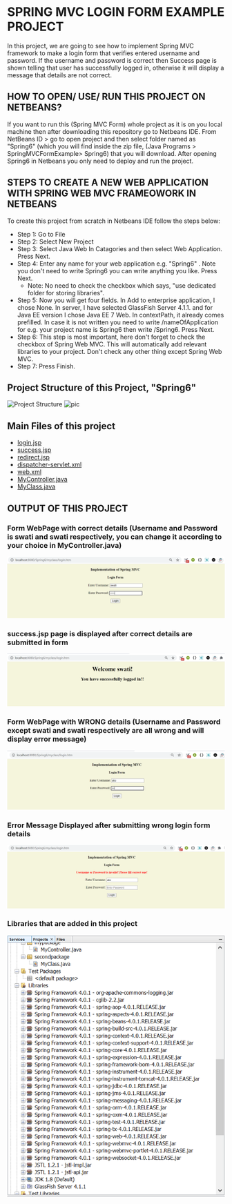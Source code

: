 # SPRING MVC LOGIN FORM EXAMPLE PROJECT

In this project, we are going to see how to implement Spring MVC framework to make a login form that verifies entered username and password. If the username and password is correct then Success page is shown telling that user has successfully logged in, otherwise it will display a message that details are not correct.

## HOW TO OPEN/ USE/ RUN THIS PROJECT ON NETBEANS?
If you want to run this (Spring MVC Form) whole project as it is on you local machine then after downloading this repository go to Netbeans IDE. From NetBeans ID >  go to open project and then select folder named as "Spring6" (which you will find inside the zip file, (Java Programs > SpringMVCFormExample> Spring6) that you will download. After opening Spring6 in Netbeans you only need to deploy and run the project.

## STEPS TO CREATE A NEW WEB APPLICATION WITH SPRING WEB MVC FRAMEOWORK IN NETBEANS
To create this project from scratch in Netbeans IDE follow the steps below:

- Step 1: Go to File 
- Step 2: Select New Project 
- Step 3: Select Java Web In Catagories and then select Web Application.  Press Next.
- Step 4: Enter any name for your web application e.g. "Spring6" . Note you don't need to write Spring6 you can write anything you like. Press Next.
  - Note: No need to check the checkbox which says, "use dedicated folder for storing libraries".
- Step 5: Now you will get four fields. In Add to enterprise application, I chose None. In server, I have selected GlassFish Server 4.1.1. and for Java EE version I chose Java EE 7 Web. In contextPath, it already comes prefilled. In case it is not written you need to write /nameOfApplication for e.g. your project name is Spring6 then write /Spring6. Press Next.
- Step 6: This step is most important, here don't forget to check the checkbox of Spring Web MVC. This will automatically add relevant libraries to your project. Don't check any other thing except Spring Web MVC.
- Step 7: Press Finish.


## Project Structure of this Project, "Spring6"

![Project Structure](/ImagesSpringMVCFormExample/ProjectStructure.PNG)
<img src="/ImagesSpringMVCFormExample/ProjectStructure.PNG" alt="pic" class="inline"/>

## Main Files of this project 

- [login.jsp](/SpringMVCFormExample/Spring6/web/WEB-INF/jsp/login.jsp)
- [success.jsp](/SpringMVCFormExample/Spring6/web/WEB-INF/jsp/success.jsp)
- [redirect.jsp](/SpringMVCFormExample/Spring6/web/redirect.jsp)
- [dispatcher-servlet.xml](/SpringMVCFormExample/Spring6/web/WEB-INF/dispatcher-servlet.xml)
- [web.xml](/SpringMVCFormExample/Spring6/web/WEB-INF/web.xml)
- [MyController.java](/SpringMVCFormExample/Spring6/src/java/mypackage/MyController.java)
- [MyClass.java](/SpringMVCFormExample/Spring6/src/java/secondpackage/MyClass.java)

## OUTPUT OF THIS PROJECT 

### Form WebPage with correct details (Username and Password is swati and swati respectively, you can change it according to your choice in MyController.java)

![Project Structure](/SpringMVCFormExample/ImagesSpringMVCFormExample/FormWithCorrectDetails.PNG)

### success.jsp page is displayed after correct details are submitted in form 

![Project Structure](/SpringMVCFormExample/ImagesSpringMVCFormExample/successJSPOutput.PNG)

### Form WebPage with WRONG details (Username and Password except swati and swati respectively are all wrong and will display error message)

![Project Structure](/SpringMVCFormExample/ImagesSpringMVCFormExample/FormWithWrongDetails.PNG)

### Error Message Displayed after submitting wrong login form details

![Project Structure](/SpringMVCFormExample/ImagesSpringMVCFormExample/FormWrongDetailsOutput.PNG)

### Libraries that are added in this project

![Project Structure](/SpringMVCFormExample/ImagesSpringMVCFormExample/LibrariesAdded.PNG)








